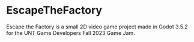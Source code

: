 # EscapeTheFactory
Escape the Factory is a small 2D video game project made in Godot 3.5.2 for the UNT Game Developers Fall 2023 Game Jam. 
